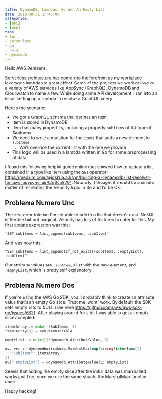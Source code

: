 ```yaml
---
title: DynamoDB, Lamdbas, Go And An Empty List
date: 2018-08-31 17:45:00
categories:
- [api]
- [web]
tags:
- aws
- serverless
- go
- nosql
- dynamodb
---
```


Hello AWS Denizens,

Serverless architecture has come into the forefront as my workplace leverages lambdas to great effect. Some of the projects we work at involve a variety of AWS services like AppSync (GraphQL), DynamoDB and Cloudwatch to name a few. While doing some API development, I ran into an issue setting up a lambda to resolve a GraphQL query.

Here's the scenario:

* We got a GraphQL schema that defines an Item
* Item is stored in DynamoDB
* Item has many properties, including a property `subItems` of list type of SubItems
* We need to write a mutation for the `items` that adds a new element to `subItems`
  * We'll override the current list with the one we provide
* This logic will be used in a lambda written in Go for some preprocessing of data

I found this following helpful guide online that showed how to update a list contained in a type like Item using the `SET` operator: <https://medium.com/@joshua.a.kahn/building-a-dynamodb-list-resolver-for-aws-appsync-eb42d30a8791>. Naturally, I thought it should be a simple matter of recreating the Velocity logic in Go and I'd be OK.

## Problema Numero Uno

The first error told me I'm not able to add to a list that doesn't exist. NoSQL is flexible but not magical. Velocity has lots of features to cater for this. My first update expression was this:

```velocity
"SET subItems = list_append(subItems, :subItem)"
```

And was now this:

```velocity
"SET subItems = list_append(if_not_exists(subItems, :emptyList), :subItem)"`
```

Our attribute values are `:subItem`, a list with the new element, and `:emptyList`, which is pretty self explanatory.

## Problema Numero Dos

If you're using the AWS Go SDK, you'll probably think to create an attribute value that's an empty Go slice. Trust me, wont' work. By default, the SDK sets empty lists to NULL (see here <https://github.com/aws/aws-sdk-go/issues/682>). After playing around for a bit I was able to get an empty slice accepted:

```go
itemsArray := make([]SubItems, 1)
itemsArray[0] = subItemVariable

emptyList := make([]*dynamodb.AttributeValue, 0)

av, err := dynamodbattribute.MarshalMap(map[string]interface{}{
  ":subItems": itemsArray,
})
av[":emptyList"] = &dynamodb.AttributeValue{L: emptyList}
```

Seems that adding the empty slice after the initial data was marshalled works just fine, once we use the same structs the MarshalMap function uses.

Happy hacking!
